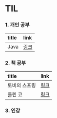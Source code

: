 # TIL

### 1. 개인 공부

| title | link |
| :--- | :--- |
| Java | [링크](java.md) |

### 2. 책 공부

| title | link |
| :--- | :--- |
| 토비의 스프링 | [링크](spring/) |
| 클린 코 | [링크](clean-code/) |

### 3. 인강

